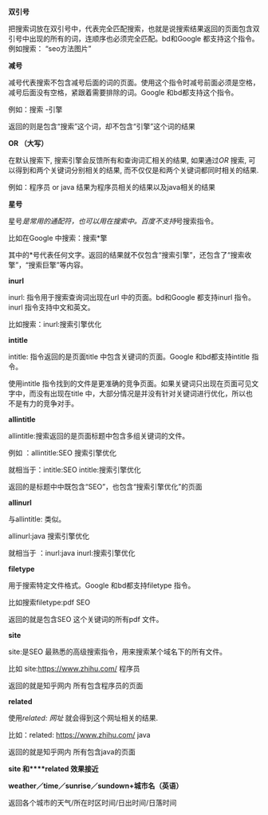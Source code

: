 **双引号**

把搜索词放在双引号中，代表完全匹配搜索，也就是说搜索结果返回的页面包含双引号中出现的所有的词，连顺序也必须完全匹配。bd和Google 都支持这个指令。例如搜索： “seo方法图片”

**减号**

减号代表搜索不包含减号后面的词的页面。使用这个指令时减号前面必须是空格，减号后面没有空格，紧跟着需要排除的词。Google 和bd都支持这个指令。

例如：搜索 -引擎

返回的则是包含“搜索”这个词，却不包含“引擎”这个词的结果

**OR （大写）**

在默认搜索下, 搜索引擎会反馈所有和查询词汇相关的结果, 如果通过*OR* 搜索, 可以得到和两个关键词分别相关的结果, 而不仅仅是和两个关键词都同时相关的结果.

例如：程序员 or java  结果为程序员相关的结果以及java相关的结果

**星号**

星号*是常用的通配符，也可以用在搜索中。百度不支持*号搜索指令。

比如在Google 中搜索：搜索*擎

其中的*号代表任何文字。返回的结果就不仅包含“搜索引擎”，还包含了“搜索收擎”，“搜索巨擎”等内容。

**inurl**

inurl: 指令用于搜索查询词出现在url 中的页面。bd和Google 都支持inurl 指令。inurl 指令支持中文和英文。

比如搜索：inurl:搜索引擎优化

**intitle**

intitle: 指令返回的是页面title 中包含关键词的页面。Google 和bd都支持intitle 指令。

使用intitle 指令找到的文件是更准确的竞争页面。如果关键词只出现在页面可见文字中，而没有出现在title 中，大部分情况是并没有针对关键词进行优化，所以也不是有力的竞争对手。

**allintitle**

allintitle:搜索返回的是页面标题中包含多组关键词的文件。

例如 ：allintitle:SEO 搜索引擎优化

就相当于：intitle:SEO intitle:搜索引擎优化

返回的是标题中中既包含“SEO”，也包含“搜索引擎优化”的页面

**allinurl**

与allintitle: 类似。

allinurl:java 搜索引擎优化

就相当于 ：inurl:java inurl:搜索引擎优化

**filetype**

用于搜索特定文件格式。Google 和bd都支持filetype 指令。

比如搜索filetype:pdf SEO

返回的就是包含SEO 这个关键词的所有pdf 文件。

**site**

site:是SEO 最熟悉的高级搜索指令，用来搜索某个域名下的所有文件。

比如 site:https://www.zhihu.com/ 程序员

返回的就是知乎网内 所有包含程序员的页面

**related**

使用*related: 网址* 就会得到这个网址相关的结果.

比如：related: https://www.zhihu.com/ java

返回的就是知乎网内 所有包含java的页面

**site 和****related  效果接近**

 **weather／time／sunrise／sundown+城市名（英语）**

返回各个城市的天气/所在时区时间/日出时间/日落时间